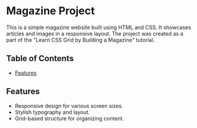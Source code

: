 # Magazine Project

This is a simple magazine website built using HTML and CSS. It showcases articles and images in a responsive layout. The project was created as a part of the "Learn CSS Grid by Building a Magazine" tutorial.

## Table of Contents

- [Features](#features)


## Features

- Responsive design for various screen sizes.
- Stylish typography and layout.
- Grid-based structure for organizing content.
